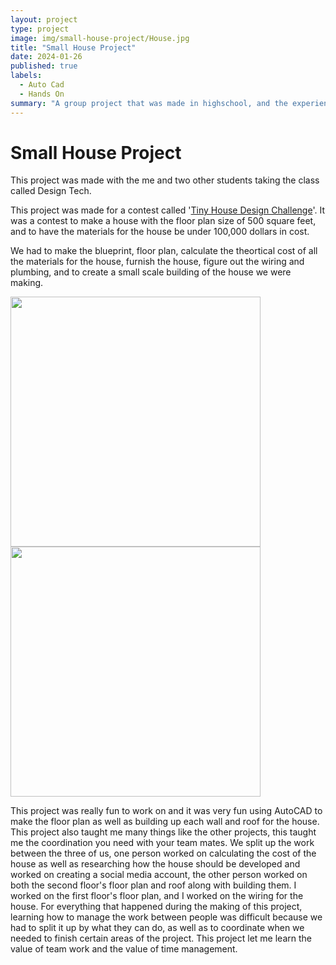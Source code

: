 ```yaml
---
layout: project
type: project
image: img/small-house-project/House.jpg
title: "Small House Project"
date: 2024-01-26
published: true
labels:
  - Auto Cad
  - Hands On
summary: "A group project that was made in highschool, and the experiences I had while making it."
---
```


<h1>
  Small House Project
</h1>

This project was made with the me and two other students taking the class called Design Tech.

This project was made for a contest called '[Tiny House Design Challenge](https://docs.google.com/document/d/1mKz_WZUaSj4p2j4a9ONK0spFB6TJvteG/edit?usp=sharing&ouid=101069725802984305522&rtpof=true&sd=true)'. It was a contest to make a house with the floor plan size of 500 square feet, and to have the materials for the house be under 100,000 dollars in cost.

We had to make the blueprint, floor plan, calculate the theortical cost of all the materials for the house, furnish the house, figure out the wiring and plumbing, and to create a small scale building of the house we were making.

<p>
  <img width="400px" class="image-fluid" src="https://media.discordapp.net/attachments/520290098990809088/1200631966672892005/20210219_112723.jpg?ex=65c6e2a7&is=65b46da7&hm=521ae7bf7368f7003a3494da89f29bff6514bc306290532dd1e24a9ecfa4d629&=&format=webp&width=810&height=608">
   <img width="400px" class="image-fluid" src="https://media.discordapp.net/attachments/520290098990809088/1200631967666950295/20210527_130004.jpg?ex=65c6e2a7&is=65b46da7&hm=ddf8cc2c14b5b81342b259aaac82e01cd7ab9e29478d2d692320ed6d58877139&=&format=webp&width=810&height=608">
</p>

This project was really fun to work on and it was very fun using AutoCAD to make the floor plan as well as building up each wall and roof for the house. This project also taught me many things like the other projects, this taught me the coordination you need with your team mates. We split up the work between the three of us, one person worked on calculating the cost of the house as well as researching how the house should be developed and worked on creating a social media account, the other person worked on both the second floor's floor plan and roof along with building them. I worked on the first floor's floor plan, and I worked on the wiring for the house. For everything that happened during the making of this project, learning how to manage the work between people was difficult because we had to split it up by what they can do, as well as to coordinate when we needed to finish certain areas of the project. This project let me learn the value of team work and the value of time management.


